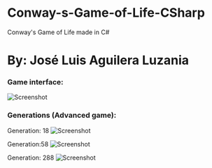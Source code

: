 # Conway-s-Game-of-Life-CSharp
Conway's Game of Life made in C# <br>

# By: José Luis Aguilera Luzania


### Game interface:
![Screenshot](https://github.com/JoseLuis-AL/Conway-s-Game-of-Life-CSharp/blob/master/Imagenes/Interfaz.png)

### Generations (Advanced game):
Generation: 18
![Screenshot](https://github.com/JoseLuis-AL/Conway-s-Game-of-Life-CSharp/blob/master/Imagenes/Generation18.png)

Generation:58
![Screenshot](https://github.com/JoseLuis-AL/Conway-s-Game-of-Life-CSharp/blob/master/Imagenes/Generation58.PNG)

Generation: 288
![Screenshot](https://github.com/JoseLuis-AL/Conway-s-Game-of-Life-CSharp/blob/master/Imagenes/Generation288.PNG)
